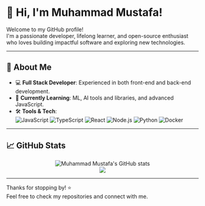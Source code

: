 # 👋 Hi, I'm Muhammad Mustafa!

Welcome to my GitHub profile!  
I'm a passionate developer, lifelong learner, and open-source enthusiast who loves building impactful software and exploring new technologies.

---

## 🚀 About Me

- 💻 **Full Stack Developer**: Experienced in both front-end and back-end development.
- 🌱 **Currently Learning**: ML, AI tools and libraries, and advanced JavaScript.
- 🛠️ **Tools & Tech**:  
  ![JavaScript](https://img.shields.io/badge/-JavaScript-black?style=flat-square&logo=javascript)
  ![TypeScript](https://img.shields.io/badge/-TypeScript-black?style=flat-square&logo=typescript)
  ![React](https://img.shields.io/badge/-React-black?style=flat-square&logo=react)
  ![Node.js](https://img.shields.io/badge/-Node.js-black?style=flat-square&logo=node.js)
  ![Python](https://img.shields.io/badge/-Python-black?style=flat-square&logo=python)
  ![Docker](https://img.shields.io/badge/-Docker-black?style=flat-square&logo=docker)

---

## 📈 GitHub Stats

<p align="center">
  <img src="https://github-readme-stats.vercel.app/api?username=MuhammadMustafa18&show_icons=true&theme=radical" alt="Muhammad Mustafa's GitHub stats" />
  <br>
  <img src="https://github-readme-streak-stats.herokuapp.com/?user=MuhammadMustafa18&theme=radical"/>
</p>

---

Thanks for stopping by! ⭐️  
Feel free to check my repositories and connect with me.
